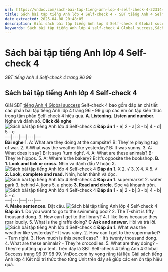 ```yaml
---
url: https://vndoc.com/sach-bai-tap-tieng-anh-lop-4-self-check-4-323144
title: Sách bài tập tiếng Anh lớp 4 Self-check 4 - SBT tiếng Anh 4 Self-check 4 trang 96 99 - VnDoc.com
date_extracted: 2025-04-08 20:48:05
description: Giải sách bài tập tiếng Anh lớp 4 Self-check 4 Global success trang 96 99 hướng dẫn soạn bài tập SBT Self-check 4 lớp 4 giúp các em chuẩn bị bài tập hiệu quả.
keywords: Sách bài tập tiếng Anh lớp 4 self-check 4 Global success,Sách bài tập tiếng Anh 4 self-check 4 Global success,Sách bài tập tiếng Anh lớp 4 self-check 4,Sách bài tập tiếng Anh 4 self-check 4,SBT tiếng Anh 4 self-check 4 trang 96 99,sách bài tập tiếng anh lớp 4 self-check 4 trang 96 99,sách bài tập tiếng anh lớp 4 global success self-check 4,sách bài tập tiếng anh 4 global success self-check 4
---
```


# Sách bài tập tiếng Anh lớp 4 Self-check 4
 _SBT tiếng Anh 4 Self-check 4 trang 96 99_
## Sách bài tập tiếng Anh lớp 4 Self-check 4
Giải SBT [tiếng Anh 4 Global success](<https://vndoc.com/tieng-anh-lop-4-global-success>) Self-check 4 bao gồm đáp án chi tiết các phần bài tập tiếng Anh lớp 4 trang 96 - 99 giúp các em ôn tập kiến thức trọng tâm phần Self-check 4 hiệu quả.
**A. Listening.**
**Listen and number.** Nghe và đánh số. 
**Click để nghe**
![Sách bài tập tiếng Anh lớp 4 Self-check 4](https://i.vdoc.vn/data/image/2024/06/28/sach-bai-tap-tieng-anh-lop-4-self-check-4-1.png)
**Đáp án**
1 - e| 2 - a| 3 - b| 4 - d| 5 - c  
---|---|---|---|---  
**Bài nghe**
1\. A: What are they doing at the campsite?
B: They're playing tug of war.
2\. A:What was the weather like yesterday?
B: It was sunny.
3\. A: What does it say?
B: It says 'turn right’.
4\. A: What are these animals?
B: They're hippos.
5\. A: Where's the bakery?
B: It’s opposite the bookshop.
**B.**
**1\. Look and tick or cross.** Nhìn và đánh dấu V hoặc X. 
![Sách bài tập tiếng Anh lớp 4 Self-check 4](https://i.vdoc.vn/data/image/2024/06/28/sach-bai-tap-tieng-anh-lop-4-self-check-4-2.png)
**Đáp án**
1\. X
2\. √
3\. X
4\. X
5\. √
**2\. Look, complete and read.** Nhìn, hoàn thành và đọc.
![Sách bài tập tiếng Anh lớp 4 Self-check 4](https://i.vdoc.vn/data/image/2024/06/28/sach-bai-tap-tieng-anh-lop-4-self-check-4-3.png)
**Đáp án**
1\. supermarket
2\. water park
3\. behind
4\. lions
5\. a photo
**3\. Read and circle.** Đọc và khoanh tròn.
![Sách bài tập tiếng Anh lớp 4 Self-check 4](https://i.vdoc.vn/data/image/2024/06/28/sach-bai-tap-tieng-anh-lop-4-self-check-4-4.png)
**Đáp án**
1 - a| 2 - b| 3 - b| 4 - b| 5 - c  
---|---|---|---|---  
**4\. Make sentences.** Đặt câu.
![Sách bài tập tiếng Anh lớp 4 Self-check 4](https://i.vdoc.vn/data/image/2024/06/28/sach-bai-tap-tieng-anh-lop-4-self-check-4-5.png)
**Đáp án**
1\. Do you want to go to the swimming pool?
2\. The T-shirt is fifty thousand dong.
3\. How can I get to the library?
4\. I like lions because they roar loudly.
5\. What is the giraffe doing?
**C**
**Ask and answer.** Hỏi và trả lời.
![Sách bài tập tiếng Anh lớp 4 Self-check 4](https://i.vdoc.vn/data/image/2024/06/28/sach-bai-tap-tieng-anh-lop-4-self-check-4-6.png)
**Đáp án**
1\. What was the weather like yesterday?
\- It was rainy.
2\. How can I get to the supermarket?
\- Turn right.
3\. How much is this pencil case?
\- It’s twenty thousand dong.
4\. What are these animals?
\- They’re crocodiles.
5\. What are they doing?
\- They’re putting up a tent.
Trên đây là SBT Self-check 4 tiếng Anh 4 Global Success trang 96 97 98 99. VnDoc.com hy vọng rằng tài liệu Giải  sách tiếng Anh lớp 4 Kết nối tri thức theo từng Unit trên đây sẽ giúp các em ôn tập hiệu quả.
